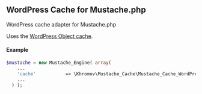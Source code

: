 ## WordPress Cache for Mustache.php

WordPress cache adapter for Mustache.php

Uses the [WordPress Object cache](http://codex.wordpress.org/Class_Reference/WP_Object_Cache).

#### Example

```php
$mustache = new Mustache_Engine( array(
    ...
    'cache'           => \Khromov\Mustache_Cache\Mustache_Cache_WordPressCache()
    ...
  ) );
```